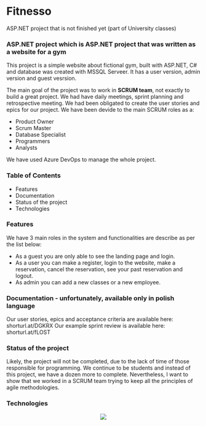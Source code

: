 # Fitnesso
ASP.NET project that is not finished yet (part of University classes)


<h3>ASP.NET project which is ASP.NET project that was written as a website for a gym</h3>
This project is a simple website about fictional gym, built with ASP.NET, C# and database was created with MSSQL Serveer. 
It has a user version, admin version and guest vesrsion.

The main goal of the project was to work in <b>SCRUM team</b>, not exactly to build a great project.
We had have daily meetings, sprint planning and retrospective meeting. We had been obligated to create the user stories and epics for our project.
We have been devide to the main SCRUM roles as a:
<ul>
<li>Product Owner</li>
<li>Scrum Master</li>
<li>Database Specialist</li>
<li>Programmers</li>
<li>Analysts</li>
</ul>

We have used Azure DevOps to manage the whole project.


<h3>Table of Contents</h3>
<ul>
<li>Features</li>
<li>Documentation</li>
<li>Status of the project</li>
<li>Technologies</li>
</ul>

<h3>Features</h3>
We have 3 main roles in the system and functionalities are describe as per the list below:
<ul>
<li>As a guest you are only able to see the landing page and login.</li>
<li>As a user you can make a register, login to the website, make a reservation, cancel the reservation, see your past reservation and logout.</li>
<li>As admin you can add a new classes or a new employee.</li>
</ul>

<h3>Documentation - unfortunately, available only in polish language</h3>
Our user stories, epics and acceptance criteria are available here: shorturl.at/DGKRX
Our example sprint review is available here: shorturl.at/fLOST

<h3>Status of the project</h3>
Likely, the project will not be completed, due to the lack of time of those responsible for programming. We continue to be students and instead of this project, we have a dozen more to complete.
Nevertheless, I want to show that we worked in a SCRUM team trying to keep all the principles of agile methodologies.

<h3>Technologies</h3>
<p align="center">
  <a href="https://skillicons.dev">
    <img src="https://skillicons.dev/icons?i=cs,visualstudio," />
  </a>
</p>
